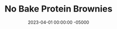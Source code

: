 ---
layout: post
title:  "No Bake Protein Brownies"
date:   2023-04-01 00:00:00 -05000
categories: 
- Recipes
- Protein Powder
permalink: /recipes/no-bake-brownies
image: /assets/Food/Protein Powder/No Bake Brownie/no-bake-brownie-cover.jpg
ing: nobakebrownie-ing
facts: nobakebrownie-facts
section1: 
start2: 
section2: 
start3: 
section3: 
start4: 
section4: 
start5: 
section5: 
Prep: 20
Rest: 
Cook: 
Source1: 
Source2: 
whisk: https://s.samsungfood.com/0wNer
tags: 
- no bake
- protein powder
- banana brownie
- peanut butter
- almond butter
- blended
- food processor
- whey
- nut butter
- pb2
- peanut flour
- nut butter
- frozen
- freezer
- vic
Description: These no-bake banana brownies are my favorite protein based dessert. The recipe is made in less than 10 minutes and is full of peanut butter, chocolate, and banana flavor. They melt fast in your hands, but I'm sure that won't be an issue because you will have already finished eating it!
Instructions: 
- In a large bowl, mash the bananas with a fork. Mix in the rest of the ingredients - nut butter (almond or peanut), PB2, whey, cocoa, vanilla, and sweetener<br><br>

- Pour batter into an 8" pan lined with parchment paper. Freeze for about 2-3 hours to fully harden, or overnight<br><br>

- Let sit out on the fridge for a few minutes if needed before slicing into bars.<br><br>
- <br><br><center><img src="/assets/Food/Protein Powder/No Bake Brownie/no-bake-brownie-3.jpg" alt="" class="instruction-image"></center><br>

- Flash freeze on a cookie sheet until fully hardened, about an hour. Transfer to a Ziploc bag and store in the freezer
---